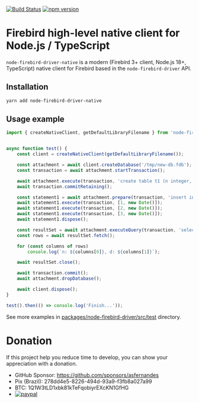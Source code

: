 [![Build Status](https://travis-ci.com/asfernandes/node-firebird-drivers.svg?branch=master)](https://travis-ci.com/asfernandes/node-firebird-drivers)
[![npm version](https://badge.fury.io/js/node-firebird-driver-native.svg)](https://www.npmjs.com/package/node-firebird-driver-native)

# Firebird high-level native client for Node.js / TypeScript

`node-firebird-driver-native` is a modern (Firebird 3+ client, Node.js 18+, TypeScript) native client for Firebird based in the
`node-firebird-driver` API.

## Installation

```sh
yarn add node-firebird-driver-native
```

## Usage example

```ts
import { createNativeClient, getDefaultLibraryFilename } from 'node-firebird-driver-native';


async function test() {
	const client = createNativeClient(getDefaultLibraryFilename());

	const attachment = await client.createDatabase('/tmp/new-db.fdb');
	const transaction = await attachment.startTransaction();

	await attachment.execute(transaction, 'create table t1 (n integer, d date)');
	await transaction.commitRetaining();

	const statement1 = await attachment.prepare(transaction, 'insert into t1 values (?, ?)');
	await statement1.execute(transaction, [1, new Date()]);
	await statement1.execute(transaction, [2, new Date()]);
	await statement1.execute(transaction, [3, new Date()]);
	await statement1.dispose();

	const resultSet = await attachment.executeQuery(transaction, 'select n, d from t1 where n <= ?', [2]);
	const rows = await resultSet.fetch();

	for (const columns of rows)
		console.log(`n: ${columns[0]}, d: ${columns[1]}`);

	await resultSet.close();

	await transaction.commit();
	await attachment.dropDatabase();

	await client.dispose();
}

test().then(() => console.log('Finish...'));
```

See more examples in [packages/node-firebird-driver/src/test](https://github.com/asfernandes/node-firebird-drivers/tree/master/packages/node-firebird-driver/src/test) directory.

# Donation

If this project help you reduce time to develop, you can show your appreciation with a donation.

- GitHub Sponsor: https://github.com/sponsors/asfernandes
- Pix (Brazil): 278dd4e5-8226-494d-93a9-f3fb8a027a99
- BTC: 1Q1W3tLD1xbk81kTeFqobiyrEXcKN1GfHG
- [![paypal](https://www.paypalobjects.com/en_US/i/btn/btn_donateCC_LG.gif)](https://www.paypal.com/cgi-bin/webscr?cmd=_s-xclick&hosted_button_id=X3JMTGW92LQEL)
